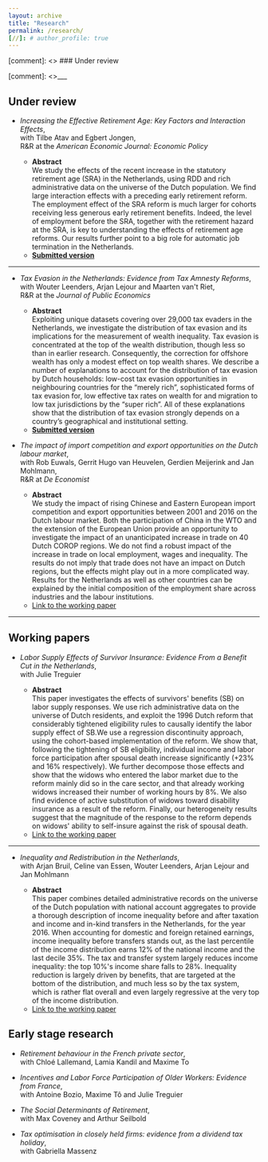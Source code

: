 ```yaml
---
layout: archive
title: "Research"
permalink: /research/
[//]: # author_profile: true
---
```



[comment]: <> ### Under review


[comment]: <>___


## Under review

- *Increasing the Effective Retirement Age: Key Factors and Interaction Effects*,  
with Tilbe Atav and Egbert Jongen,  
R&R at the *American Economic Journal: Economic Policy*


    - **Abstract**  
    We study the effects of the recent increase in the statutory retirement age (SRA) in the Netherlands, using RDD and rich administrative data on the universe of the Dutch population. We find large interaction effects with a preceding early retirement reform. The employment effect of the SRA reform is much larger for cohorts receiving less generous early retirement benefits. Indeed, the level of employment before the SRA, together with the retirement hazard at the SRA, is key to understanding the effects of retirement age reforms. Our results further point to a big role for automatic job termination in the Netherlands.
    - [**Submitted version**](https://www.dropbox.com/s/sdi78668wdsjgma/Atavetal2021WP.pdf?dl=0)

___

- *Tax Evasion in the Netherlands: Evidence from Tax Amnesty Reforms*,  
with Wouter Leenders, Arjan Lejour and Maarten van't Riet,  
R&R at the *Journal of Public Economics*


    - **Abstract**  
        Exploiting unique datasets covering over 29,000 tax evaders in the Netherlands, we investigate the distribution of tax evasion and its implications for the measurement of wealth inequality. Tax evasion is concentrated at the top of the wealth distribution, though less so than in earlier research. Consequently, the correction for offshore wealth has only a modest effect on top wealth shares. We describe a number of explanations to account for the distribution of tax evasion by Dutch households: low-cost tax evasion opportunities in neighbouring countries for the “merely rich”, sophisticated forms of tax evasion for, low effective tax rates on wealth for and migration to low tax jurisdictions by the “super rich”. All of these explanations show that the distribution of tax evasion strongly depends on a country’s geographical and institutional setting.
    - [**Submitted version**](https://www.dropbox.com/s/msg1z03hxbpa2mj/Leendersetal2021WP.pdf?dl=0)


- *The impact of import competition and export opportunities on the Dutch labour market*,  
with  Rob Euwals, Gerrit Hugo van Heuvelen, Gerdien Meijerink and Jan Mohlmann,  
R&R at *De Economist*

    - **Abstract**  
We study the impact of rising Chinese and Eastern European import competition and export opportunities between 2001 and 2016 on the Dutch labour market. Both the participation of China in the WTO and the extension of the European Union provide an opportunity to investigate the impact of an unanticipated increase in trade on 40 Dutch COROP regions. We do not find a robust impact of the increase in trade on local employment, wages and inequality. The results do not imply that trade does not have an impact on Dutch regions, but the effects might play out in a more complicated way. Results for the Netherlands as well as other countries can be explained by the initial composition of the employment share across industries and the labour institutions.
    - [Link to the working paper](https://www.cpb.nl/sites/default/files/omnidownload/CPB-Discussion-Paper-426-Impact-of-import-competition-and-export-opportunities-Dutch-labour-market.pdf)
___


## Working papers



- *Labor Supply Effects of Survivor Insurance:  Evidence From a Benefit Cut in the Netherlands*,  
with Julie Treguier 

    - **Abstract**  
 This paper investigates the effects of survivors' benefits (SB) on labor supply responses. We use rich administrative data on the universe of Dutch residents, and exploit the 1996 Dutch reform that considerably tightened eligibility rules to  causally identify the labor supply effect of SB.We use a regression discontinuity approach, using the cohort-based implementation of the reform. We show that, following the tightening of SB eligibility, individual income and labor force participation after spousal death increase significantly (+23% and 16% respectively).  We further decompose those effects and show that the widows who entered the labor market due to the reform mainly did so in the care sector, and that already working widows increased their number of working hours by 8%. We also find evidence of active substitution of widows toward disability insurance as a result of the reform. Finally, our heterogeneity results suggest that the magnitude of the response to the reform depends on widows' ability to self-insure against the risk of spousal death.
    - [Link to the working paper](https://www.cpb.nl/sites/default/files/omnidownload/CPB-Discussion-Paper-437-Labor-Supply-Effects-of-Survivor-Insurance.pdf)

___

- *Inequality and Redistribution in the Netherlands*,  
with  Arjan Bruil, Celine van Essen, Wouter Leenders, Arjan Lejour and Jan Mohlmann

    - **Abstract**  
This paper combines detailed administrative records on the universe of the Dutch population with national account aggregates to provide a thorough description of income inequality before and after taxation and income and in-kind transfers in the Netherlands, for the year 2016.  When accounting for domestic and foreign retained earnings, income inequality before transfers stands out, as the last percentile of the income distribution earns 12% of the national income and the last decile 35%.  The tax and transfer system largely reduces income inequality:  the top 10%'s income share falls to 28%.  Inequality reduction is largely driven by benefits, that are targeted at the bottom of the distribution, and much less so by the tax system, which is rather flat overall and even largely regressive at the very top of the income distribution. 
    - [Link to the working paper](https://www.cpb.nl/sites/default/files/omnidownload/CPB-Discussion-Paper-436-Inequality-and-Redistribution-in-the-Netherlands.pdf)

 

## Early stage research

- *Retirement behaviour in the French private sector*,  
with Chloé Lallemand, Lamia Kandil and Maxime To

- *Incentives and Labor Force Participation of Older Workers: Evidence from France*,  
with Antoine Bozio, Maxime Tô and Julie Treguier  

- *The Social Determinants of Retirement*,  
with Max Coveney and Arthur Seilbold

- *Tax optimisation in closely held firms: evidence from a dividend tax holiday*,  
with Gabriella Massenz

